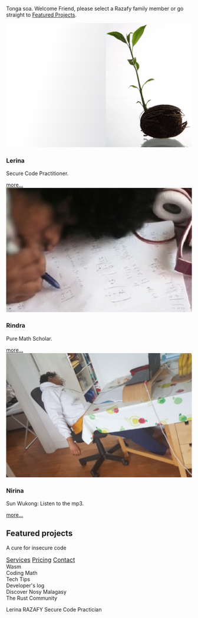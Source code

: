 <div class="bg"></div>
<main>

<div class="greetings"><p class="drop  fancySerif">Tonga soa. Welcome Friend, please select a Razafy family member or go straight to <a  href="#featured_projects">Featured Projects</a>.</p></div>

<section class="hero">
<article>
<img src="./img/garden.png" alt="Lerina">
<div class="text">
<h3>Lerina</h3>
<p>Secure Code Practitioner.</p>
<a href="#" class="btn">more...</a>
</div>
</article>
<article>
<img src="./img/rnd.png" alt="Rindra">
<div class="text">
<h3>Rindra</h3>
<p>Pure Math Scholar.</p>
<a href="#" class="btn">more...</a>
</div>
</article>
<article>
<img src="./img/nrn.png" alt="Nirina">
<div class="text">
<h3>Nirina</h3>
<p>Sun Wukong: Listen to the mp3.</p>
<a href="#" class="btn">more...</a>
</div>
</article>
</section>


<section id="featured_projects">

## Featured projects

<div class="image-mosaic">
<div class="card card-tall card-wide">
<div class="mosaic-hover-menu"  style="background-image: url('img/20140711_BB.png'); background-size: cover;"><p>A cure for insecure code</p><div style="font-size: 1rem;">
<a href="#">Services</a>
<a href="#">Pricing</a>
<a href="#">Contact</a>
</div>
</div><!--^-- mosaic-hover-menu -->
</div>
<div class="card card-tall"
style="background-image: url('img/writing.jpg')">Wasm</div>
<div class="card"
style="background-image: url('img/secureCodeDevelopment.jpg')">Coding Math</div>
<div class="card"
style="background-image: url('img/coding_math.jpg')">Tech Tips</div>
<div class="card"
style="background-image: url('img/rain.jpg')">Developer's log</div>
<div class="card card-wide"
style="background-image: url('img/theView3.jpg')">Discover Nosy Malagasy</div>
<div class="card"
style="background-image: url('img/rustbridge-paris.jpg')">The Rust Community</div>
</div><!--^-- image-mosaic -->
</section>



<footer>
<div id="avatar"></div> 
<p>Lerina RAZAFY  
Secure Code Practician 
</p>
<!-- >
  <ul>
    <h3 class="pink">Header</h3>
    <li>Some Link</li>
    <li>Some Link</li>
    <li>Some Link</li>
    <li>Some Link</li>
    <li>Some Link</li>
    <li>Some Link</li>
  </ul>
  <ul>
    <h3 class="red">Header</h3>
    <li>Some Link</li>
    <li>Some Link</li>
    <li>Some Link</li>
    <li>Some Link</li>
    <li>Some Link</li>
    <li>Some Link</li>
  </ul>
  <ul>
    <h3 class="orange">Header</h3>
    <li>Some Link</li>
    <li>Some Link</li>
    <li>Some Link</li>
    <li>Some Link</li>
    <li>Some Link</li>
    <li>Some Link</li>
  </ul>
  <ul>
    <h3 class="green">Header</h3>
    <li>Some Link</li>
    <li>Some Link</li>
    <li>Some Link</li>
    <li>Some Link</li>
    <li>Some Link</li>
    <li>Some Link</li>
  </ul>
-->
</footer>

</main>
